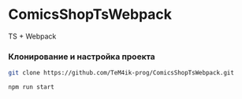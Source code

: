 # ComicsShopTsWebpack



TS + Webpack




### Клонирование и настройка проекта
```bash
git clone https://github.com/TeM4ik-prog/ComicsShopTsWebpack.git

npm run start
